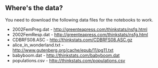 ## Where's the data?

You need to download the following data files for the notebooks to work.

* 2002FemPreg.dat - http://greenteapress.com/thinkstats/nsfg.html
* 2002FemResp.dat - http://greenteapress.com/thinkstats/nsfg.html
* CDBRFS08.ASC  - http://thinkstats.com/CDBRFS08.ASC.gz
* alice\_in\_wonderland.txt - http://www.gutenberg.org/cache/epub/11/pg11.txt
* babyboom.dat - http://thinkstats.com/babyboom.dat
* populations.csv - http://thinkstats.com/populations.csv
